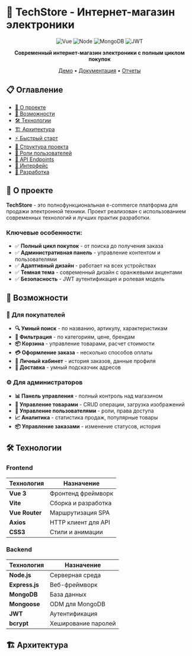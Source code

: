 # 🏪 TechStore - Интернет-магазин электроники

<div align="center">

![Vue](https://img.shields.io/badge/Vue.js-3-4FC08D?logo=vuedotjs)
![Node](https://img.shields.io/badge/Node.js-Express-339933?logo=nodedotjs)
![MongoDB](https://img.shields.io/badge/MongoDB-Database-47A248?logo=mongodb)
![JWT](https://img.shields.io/badge/JWT-Auth-000000?logo=jsonwebtokens)

**Современный интернет-магазин электроники с полным циклом покупок**

[Демо](#) • [Документация](#) • [Отчеты](#)

</div>

## 📋 Оглавление

- [🎯 О проекте](#-о-проекте)
- [🚀 Возможности](#-возможности)
- [🛠 Технологии](#-технологии)
- [🏗 Архитектура](#-архитектура)
- [⚡ Быстрый старт](#-быстрый-старт)
- [📁 Структура проекта](#-структура-проекта)
- [👥 Роли пользователей](#-роли-пользователей)
- [🔧 API Endpoints](#-api-endpoints)
- [🎨 Интерфейс](#-интерфейс)
- [🤝 Разработка](#-разработка)

## 🎯 О проекте

**TechStore** - это полнофункциональная e-commerce платформа для продажи электронной техники. Проект реализован с использованием современных технологий и лучших практик разработки.

### Ключевые особенности:
- ✅ **Полный цикл покупок** - от поиска до получения заказа
- ✅ **Административная панель** - управление контентом и пользователями
- ✅ **Адаптивный дизайн** - работает на всех устройствах
- ✅ **Темная тема** - современный дизайн с оранжевыми акцентами
- ✅ **Безопасность** - JWT аутентификация и ролевая модель

## 🚀 Возможности

### 🛒 Для покупателей
- **🔍 Умный поиск** - по названию, артикулу, характеристикам
- **🎯 Фильтрация** - по категориям, цене, брендам
- **📦 Корзина** - управление товарами, расчет стоимости
- **💳 Оформление заказа** - несколько способов оплаты
- **👤 Личный кабинет** - история заказов, данные профиля
- **🚚 Доставка** - умный подсказчик адресов

### ⚙️ Для администраторов
- **📊 Панель управления** - полный контроль над магазином
- **🎁 Управление товарами** - CRUD операции, загрузка изображений
- **👥 Управление пользователями** - роли, права доступа
- **📈 Аналитика** - статистика продаж, популярные товары
- **📦 Управление заказами** - изменение статусов, история

## 🛠 Технологии

### Frontend
| Технология | Назначение |
|------------|------------|
| **Vue 3** | Фронтенд фреймворк |
| **Vite** | Сборка и разработка |
| **Vue Router** | Маршрутизация SPA |
| **Axios** | HTTP клиент для API |
| **CSS3** | Стили и анимации |

### Backend
| Технология | Назначение |
|------------|------------|
| **Node.js** | Серверная среда |
| **Express.js** | Веб-фреймворк |
| **MongoDB** | База данных |
| **Mongoose** | ODM для MongoDB |
| **JWT** | Аутентификация |
| **bcrypt** | Хеширование паролей |

## 🏗 Архитектура
